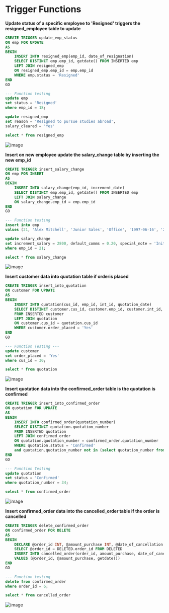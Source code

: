 # Trigger Functions #

**Update status of a specific employee to 'Resigned' triggers the resigned_employee table to update**
```sql
CREATE TRIGGER update_emp_status 
ON emp FOR UPDATE
AS
BEGIN 
	INSERT INTO resigned_emp(emp_id, date_of_resignation)
	SELECT DISTINCT emp.emp_id, getdate() FROM INSERTED emp
	LEFT JOIN resigned_emp
	ON resigned_emp.emp_id = emp.emp_id
	WHERE emp.status = 'Resigned'
END
GO
```

```sql
--- Function testing 
update emp
set status = 'Resigned'
where emp_id = 18;

update resigned_emp
set reason = 'Resigned to pursue studies abroad',
salary_cleared = 'Yes'

select * from resigned_emp
```
![image](https://user-images.githubusercontent.com/77920592/204304535-e258682f-c41f-4ab9-8028-605728727f5d.png)

**Insert on new employee update the salary_change table by inserting the new emp_id**

```sql
CREATE TRIGGER insert_salary_change
ON emp FOR INSERT
AS
BEGIN 
	INSERT INTO salary_change(emp_id, increment_date)
	SELECT DISTINCT emp.emp_id, getdate() FROM INSERTED emp
	LEFT JOIN salary_change
	ON salary_change.emp_id = emp.emp_id
END
GO
```

```sql
--- Function testing 
insert into emp
values (21, 'Alex Mitchell', 'Junior Sales', 'Office', '1997-06-16', '2020-06-05', 'Malaysia', 'Employed', NULL);

update salary_change
set increment_salary = 2800, default_comms = 0.20, special_note = 'Initial salary'
where emp_id = 21;

select * from salary_change
```

![image](https://user-images.githubusercontent.com/77920592/204308218-ec51472a-249b-45df-b5e9-6cf61b892801.png)

**Insert customer data into quotation table if orderis placed**
```sql
CREATE TRIGGER insert_into_quotation
ON customer FOR UPDATE
AS
BEGIN 
	INSERT INTO quotation(cus_id, emp_id, int_id, quotation_date)
	SELECT DISTINCT customer.cus_id, customer.emp_id, customer.int_id, getdate()
	FROM INSERTED customer
	LEFT JOIN quotation
	ON customer.cus_id = quotation.cus_id
	WHERE customer.order_placed = 'Yes'
END
GO
```

```sql
--- Function Testing ---
update customer
set order_placed = 'Yes'
where cus_id = 30;

select * from quotation
```
![image](https://user-images.githubusercontent.com/77920592/204311667-8c324b6f-1b17-4e1e-a0a9-df4683e231cc.png)

**Insert quotation data into the confirmed_order table is the quotation is confirmed**
```sql
CREATE TRIGGER insert_into_confirmed_order
ON quotation FOR UPDATE
AS
BEGIN 
	INSERT INTO confirmed_order(quotation_number)
	SELECT DISTINCT quotation.quotation_number
	FROM INSERTED quotation
	LEFT JOIN confirmed_order
	ON quotation.quotation_number = confirmed_order.quotation_number
	WHERE quotation.status = 'Confirmed'
	and quotation.quotation_number not in (select quotation_number from confirmed_order)
END
GO
```

```sql
--- Function Testing
update quotation
set status = 'Confirmed'
where quotation_number = 34;

select * from confirmed_order
```
![image](https://user-images.githubusercontent.com/77920592/204338441-95834d3e-f276-4e6c-bae1-c488363b3ee0.png)

**Insert confirmed_order data into the cancelled_order table if the order is cancelled**
```sql
CREATE TRIGGER delete_confirmed_order 
ON confirmed_order FOR DELETE
AS
BEGIN 
	DECLARE @order_id INT, @amount_purchase INT, @date_of_cancellation DATE
	SELECT @order_id = DELETED.order_id FROM DELETED
	INSERT INTO cancelled_order(order_id, amount_purchase, date_of_cancellation)
	VALUES (@order_id, @amount_purchase, getdate())
END
GO
```

```sql
--- Function testing
delete from confirmed_order 
where order_id = 6;

select * from cancelled_order
```
![image](https://user-images.githubusercontent.com/77920592/204339966-09104789-7ff4-4551-95e7-1218745c2dd7.png)
